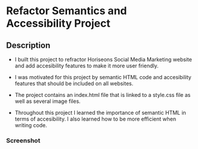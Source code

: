 # Refactor Semantics and Accessibility Project

## Description 

- I built this project to refractor Horiseons Social Media Marketing website and add accesibility features to make it more user friendly.

- I was motivated for this project by semantic HTML code and accesibility features that should be included on all websites. 

- The project contains an index.html file that is linked to a style.css file as well as several image files.

- Throughout this project I learned the importance of semantic HTML in terms of accesibility. I also learned how to be more efficient when writing code. 

### Screenshot

